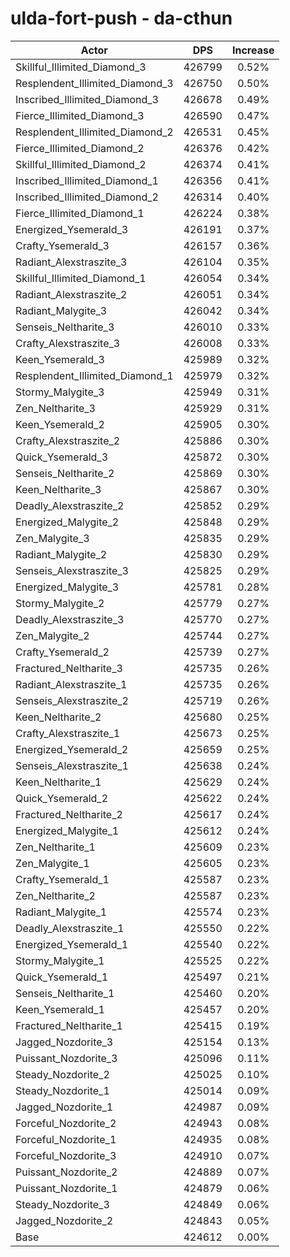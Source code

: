 # ulda-fort-push - da-cthun
| Actor | DPS | Increase |
|---|:---:|:---:|
|Skillful_Illimited_Diamond_3|426799|0.52%|
|Resplendent_Illimited_Diamond_3|426750|0.50%|
|Inscribed_Illimited_Diamond_3|426678|0.49%|
|Fierce_Illimited_Diamond_3|426590|0.47%|
|Resplendent_Illimited_Diamond_2|426531|0.45%|
|Fierce_Illimited_Diamond_2|426376|0.42%|
|Skillful_Illimited_Diamond_2|426374|0.41%|
|Inscribed_Illimited_Diamond_1|426356|0.41%|
|Inscribed_Illimited_Diamond_2|426314|0.40%|
|Fierce_Illimited_Diamond_1|426224|0.38%|
|Energized_Ysemerald_3|426191|0.37%|
|Crafty_Ysemerald_3|426157|0.36%|
|Radiant_Alexstraszite_3|426104|0.35%|
|Skillful_Illimited_Diamond_1|426054|0.34%|
|Radiant_Alexstraszite_2|426051|0.34%|
|Radiant_Malygite_3|426042|0.34%|
|Senseis_Neltharite_3|426010|0.33%|
|Crafty_Alexstraszite_3|426008|0.33%|
|Keen_Ysemerald_3|425989|0.32%|
|Resplendent_Illimited_Diamond_1|425979|0.32%|
|Stormy_Malygite_3|425949|0.31%|
|Zen_Neltharite_3|425929|0.31%|
|Keen_Ysemerald_2|425905|0.30%|
|Crafty_Alexstraszite_2|425886|0.30%|
|Quick_Ysemerald_3|425872|0.30%|
|Senseis_Neltharite_2|425869|0.30%|
|Keen_Neltharite_3|425867|0.30%|
|Deadly_Alexstraszite_2|425852|0.29%|
|Energized_Malygite_2|425848|0.29%|
|Zen_Malygite_3|425835|0.29%|
|Radiant_Malygite_2|425830|0.29%|
|Senseis_Alexstraszite_3|425825|0.29%|
|Energized_Malygite_3|425781|0.28%|
|Stormy_Malygite_2|425779|0.27%|
|Deadly_Alexstraszite_3|425770|0.27%|
|Zen_Malygite_2|425744|0.27%|
|Crafty_Ysemerald_2|425739|0.27%|
|Fractured_Neltharite_3|425735|0.26%|
|Radiant_Alexstraszite_1|425735|0.26%|
|Senseis_Alexstraszite_2|425719|0.26%|
|Keen_Neltharite_2|425680|0.25%|
|Crafty_Alexstraszite_1|425673|0.25%|
|Energized_Ysemerald_2|425659|0.25%|
|Senseis_Alexstraszite_1|425638|0.24%|
|Keen_Neltharite_1|425629|0.24%|
|Quick_Ysemerald_2|425622|0.24%|
|Fractured_Neltharite_2|425617|0.24%|
|Energized_Malygite_1|425612|0.24%|
|Zen_Neltharite_1|425609|0.23%|
|Zen_Malygite_1|425605|0.23%|
|Crafty_Ysemerald_1|425587|0.23%|
|Zen_Neltharite_2|425587|0.23%|
|Radiant_Malygite_1|425574|0.23%|
|Deadly_Alexstraszite_1|425550|0.22%|
|Energized_Ysemerald_1|425540|0.22%|
|Stormy_Malygite_1|425525|0.22%|
|Quick_Ysemerald_1|425497|0.21%|
|Senseis_Neltharite_1|425460|0.20%|
|Keen_Ysemerald_1|425457|0.20%|
|Fractured_Neltharite_1|425415|0.19%|
|Jagged_Nozdorite_3|425154|0.13%|
|Puissant_Nozdorite_3|425096|0.11%|
|Steady_Nozdorite_2|425025|0.10%|
|Steady_Nozdorite_1|425014|0.09%|
|Jagged_Nozdorite_1|424987|0.09%|
|Forceful_Nozdorite_2|424943|0.08%|
|Forceful_Nozdorite_1|424935|0.08%|
|Forceful_Nozdorite_3|424910|0.07%|
|Puissant_Nozdorite_2|424889|0.07%|
|Puissant_Nozdorite_1|424879|0.06%|
|Steady_Nozdorite_3|424849|0.06%|
|Jagged_Nozdorite_2|424843|0.05%|
|Base|424612|0.00%|
